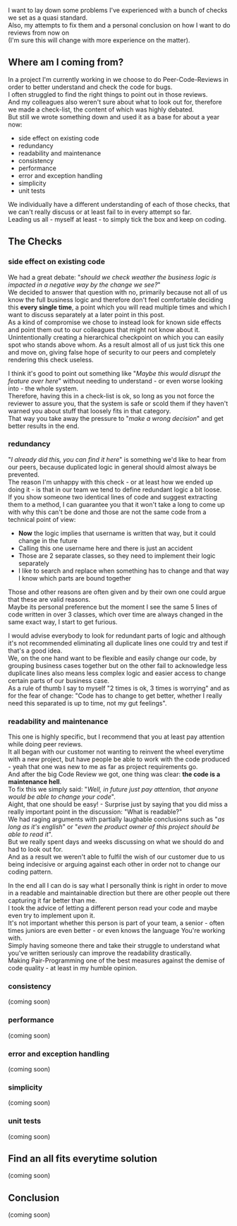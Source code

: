 I want to lay down some problems I've experienced with a bunch of checks we set as a quasi standard.  
Also, my attempts to fix them and a personal conclusion on how I want to do reviews from now on  
(I'm sure this will change with more experience on the matter).

## Where am I coming from?

In a project I'm currently working in we choose to do Peer-Code-Reviews in order to better understand
and check the code for bugs.  
I often struggled to find the right things to point out in those reviews.  
And my colleagues also weren't sure about what to look out for, therefore we made a check-list,
the content of which was highly debated.  
But still we wrote something down and used it as a base for about a year now:
* side effect on existing code
* redundancy
* readability and maintenance
* consistency
* performance
* error and exception handling
* simplicity
* unit tests

We individually have a different understanding of each of those checks, that we can't really discuss
or at least fail to in every attempt so far.  
Leading us all - myself at least - to simply tick the box and keep on coding.  

## The Checks

### side effect on existing code

We had a great debate: "_should we check weather the business logic is impacted in a negative way by
the change we see?_"  
We decided to answer that question with no, primarily because not all of us know the full business
logic and therefore don't feel comfortable deciding this **every single time**, a point which you will
read multiple times and which I want to discuss separately at a later point in this post.  
As a kind of compromise we chose to instead look for known side effects and point them out to our colleagues
that might not know about it.  
Unintentionally creating a hierarchical checkpoint on which you can easily spot who stands above whom.
As a result almost all of us just tick this one and move on, giving false hope of security to our peers and
completely rendering this check useless.

I think it's good to point out something like "_Maybe this would disrupt the feature over here_"
without needing to understand - or even worse looking into - the whole system.  
Therefore, having this in a check-list is ok, so long as you not force the reviewer to assure you,
that the system is safe or scold them if they haven't warned you about stuff that loosely fits in that category.  
That way you take away the pressure to "_make a wrong decision_" and get better results in the end.

### redundancy

"_I already did this, you can find it here_" is something we'd like to hear from our peers, because duplicated
logic in general should almost always be prevented.  
The reason I'm unhappy with this check - or at least how we ended up doing it - is that in our team we tend to
define redundant logic a bit loose.  
If you show someone two identical lines of code and suggest extracting them to a method, I can guarantee you
that it won't take a long to come up with why this can't be done and those are not the same code from a
technical point of view:
* **Now** the logic implies that username is written that way, but it could change in the future
* Calling this one username here and there is just an accident
* Those are 2 separate classes, so they need to implement their logic separately
* I like to search and replace when something has to change and that way I know which parts are bound together

Those and other reasons are often given and by their own one could argue that these are valid reasons.  
Maybe its personal preference but the moment I see the same 5 lines of code written in over 3 classes, which
over time are always changed in the same exact way, I start to get furious.

I would advise everybody to look for redundant parts of logic and although it's not recommended eliminating
all duplicate lines one could try and test if that's a good idea.  
We, on the one hand want to be flexible and easily change our code, by grouping business cases together but on
the other fail to acknowledge less duplicate lines also means less complex logic and easier access to change
certain parts of our business case.  
As a rule of thumb I say to myself "2 times is ok, 3 times is worrying" and as for the fear of change:
"Code has to change to get better, whether I really need this separated is up to time, not my gut feelings".

### readability and maintenance

This one is highly specific, but I recommend that you at least pay attention while doing peer reviews.  
It all began with our customer not wanting to reinvent the wheel everytime with a new project, but have people
be able to work with the code produced - yeah that one was new to me as far as project requirements go.  
And after the big Code Review we got, one thing was clear: **the code is a maintenance hell**.  
To fix this we simply said: "_Well, in future just pay attention, that anyone would be able to change your code_".  
Aight, that one should be easy! - Surprise just by saying that you did miss a really important point in
the discussion: "What is readable?"  
We had raging arguments with partially laughable conclusions such as "_as long as it's english_" or
"_even the product owner of this project should be able to read it_".  
But we really spent days and weeks discussing on what we should do and had to look out for.  
And as a result we weren't able to fulfil the wish of our customer due to us being indecisive or arguing against
each other in order not to change our coding pattern.

In the end all I can do is say what I personally think is right in order to move in a readable and maintainable
direction but there are other people out there capturing it far better than me.  
I took the advice of letting a different person read your code and maybe even try to implement upon it.  
It's not important whether this person is part of your team, a senior - often times juniors are even better -
or even knows the language You're working with.  
Simply having someone there and take their struggle to understand what you've written seriously can improve
the readability drastically.  
Making Pair-Programming one of the best measures against the demise of code
quality - at least in my humble opinion.

### consistency

(coming soon)

###  performance

(coming soon)

###  error and exception handling

(coming soon)

###  simplicity

(coming soon)

###  unit tests

(coming soon)

## Find an all fits everytime solution

(coming soon)

## Conclusion

(coming soon)
